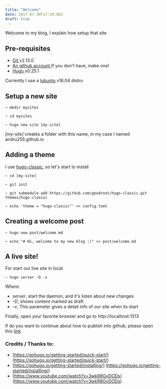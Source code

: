 ```yaml
---
title: "Welcome"
date: 2017-07-30T17:10:06Z
draft: true
---
```


Welcome to my blog, I explain how setup that site

## Pre-requisites 

- [ Git ](https://git-scm.com/) v2.13.0
- [ An github account  ](https://github.com) If you don't have, make one!
- [ Hugo ](https://gohugo.io/) v0.25.1

Currently I use a [lubuntu](http://lubuntu.net/) v16.04 distro

## Setup a new site

```
~ mkdir mysites

~ cd mysites

~ hugo new site [my-site]

```

*[my-site]* creates a folder with this name, in my case I named andru255.github.io

## Adding a theme

I use [hugo-classic](https://github.com/goodroot/hugo-classic), so let's start to install

```
~ cd [my-site]

~ git init

~ git submodule add https://github.com/goodroot/hugo-classic.git themes/hugo-classic 

~ echo 'theme = "hugo-classic"' >> config.toml 
```

## Creating a welcome post

```
~ hugo new post/welcome.md

~ echo "# Hi, welcome to my new blog :)" >> post/welcome.md
```

## A live site!

For start our live site in local

```
~ hugo server -D -v
```

Where:

- *server*, start the daemon, and it's listen about new changes
- *-D*, shows content marked as draft
- *-v*, This parameter gives a detail info of our site when its start

Finally, open your favorite browser and go to http://localhost:1313

If do you want to continue about how to publish into github, please open this [link](/posts/how-publish-in-github)

### Credits / Thanks to:

- [https://gohugo.io/getting-started/quick-start/] (https://gohugo.io/getting-started/quick-start/)
- [https://gohugo.io/getting-started/installing/] (https://gohugo.io/getting-started/installing/)
- [https://www.youtube.com/watch?v=3wkR8GyDODs] (https://www.youtube.com/watch?v=3wkR8GyDODs)